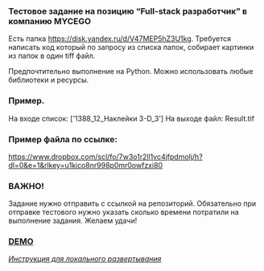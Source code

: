 ### Тестовое задание на позицию “Full-stack разработчик” в компанию MYCEGO

Есть папка https://disk.yandex.ru/d/V47MEP5hZ3U1kg.
Требуется написать код который по запросу из списка папок, собирает картинки из папок в один tiff файл.

Предпочтительно выполнение на Python. Можно использовать любые библиотеки и ресурсы.

### Пример.
На входе список: ['1388_12_Наклейки 3-D_3']
На выходе файл: Result.tif

### Пример файла по ссылке: 
https://www.dropbox.com/scl/fo/7w3o1r2ll1vc4jfpdmolj/h?dl=0&e=1&rlkey=u1kico8nr998p0mr0owfzxi80


### ВАЖНО!
Задание нужно отправить с ссылкой на репозиторий.
Обязательно при отправке тестового нужно указать сколько времени потратили на выполнение задания.
Желаем удачи!

###  [DEMO](https://asciinema.org/a/ADaoxdtAXD4ussnRxDLawf7cw)

_[Инструкция для локального развертывания](INSTALLATION.md)_
